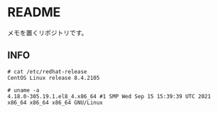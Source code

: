 # README

メモを置くリポジトリです。

## INFO

```
# cat /etc/redhat-release
CentOS Linux release 8.4.2105
```

```
# uname -a
4.18.0-305.19.1.el8_4.x86_64 #1 SMP Wed Sep 15 15:39:39 UTC 2021 x86_64 x86_64 x86_64 GNU/Linux
```


